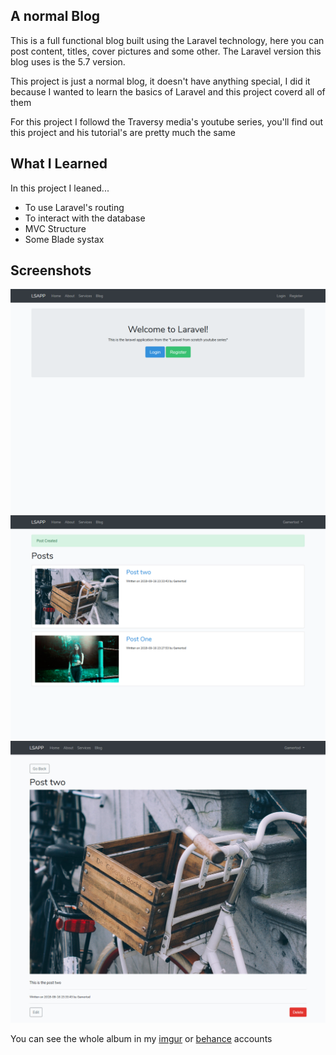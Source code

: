 ## A normal Blog

This is a full functional blog built using the Laravel technology, here you can post content, titles, cover pictures and some other. The Laravel version this blog uses is the 5.7 version.

This project is just a normal blog, it doesn't have anything special, I did it because I wanted to learn the basics of Laravel and this project coverd all of them

For this project I followd the Traversy media's youtube series, you'll find out this project and his tutorial's are pretty much the same

## What I Learned
In this project I leaned...

 - To use Laravel's routing
 - To interact with the database 
 - MVC Structure
 - Some Blade systax

## Screenshots
![Home Page](https://github.com/GamertodArk/my-first-laravel-project/blob/master/project-screenshots/home-screen.png)
![Post List](https://github.com/GamertodArk/my-first-laravel-project/blob/master/project-screenshots/posts-list.png)
![Post View](https://github.com/GamertodArk/my-first-laravel-project/blob/master/project-screenshots/post-view.jpg)

You can see the whole album in my [imgur](https://imgur.com/a/Gz6HWEC) or [behance](https://www.behance.net/cavesagarcb09e) accounts